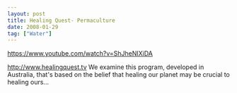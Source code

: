 ```yaml
---
layout: post
title: Healing Quest- Permaculture
date: 2008-01-29
tag: ["Water"]
---
```


https://www.youtube.com/watch?v=ShJheNIXiDA  

http://www.healingquest.tv We examine this program, developed in Australia, that's based on the belief that healing our planet may be crucial to healing ours...